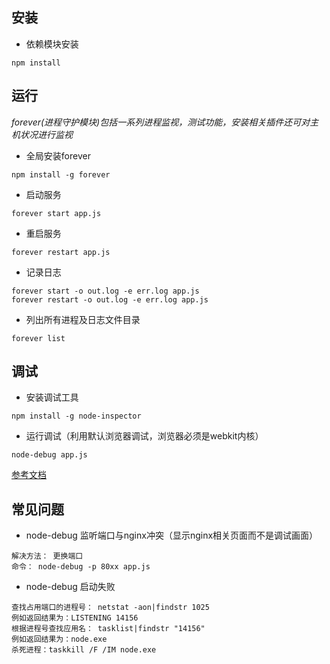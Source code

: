 ## 安装
- 依赖模块安装
```
npm install
```

## 运行

*forever(进程守护模块)包括一系列进程监视，测试功能，安装相关插件还可对主机状况进行监视*

- 全局安装forever
```
npm install -g forever
```

- 启动服务
```
forever start app.js
```

- 重启服务
```
forever restart app.js
```

- 记录日志
```
forever start -o out.log -e err.log app.js
forever restart -o out.log -e err.log app.js
```

- 列出所有进程及日志文件目录
```
forever list
```

## 调试

- 安装调试工具
```
npm install -g node-inspector
```

- 运行调试（利用默认浏览器调试，浏览器必须是webkit内核）
```
node-debug app.js
```
[参考文档](http://stackoverflow.com/questions/1911015/how-to-debug-node-js-applications)

## 常见问题

- node-debug 监听端口与nginx冲突（显示nginx相关页面而不是调试画面）
```
解决方法： 更换端口
命令： node-debug -p 80xx app.js
```

- node-debug 启动失败
```
查找占用端口的进程号： netstat -aon|findstr 1025
例如返回结果为：LISTENING 14156
根据进程号查找应用名： tasklist|findstr "14156"
例如返回结果为：node.exe
杀死进程：taskkill /F /IM node.exe
```
